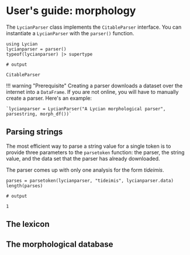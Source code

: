 # User's guide: morphology

The `LycianParser` class implements the `CitableParser` interface.  You can instantiate a `LycianParser` with the `parser()` function.


```jldoctest parse
using Lycian
lycianparser = parser()
typeof(lycianparser) |> supertype

# output

CitableParser
```

!!! warning "Prerequisite"
    Creating a parser downloads a dataset over the internet into a `DataFrame`.  If you are not online, you will have to manually create a parser. Here's an example:
    
    `lycianparser = LycianParser("A Lycian morphological parser", parsestring, morph_df())`
    
    


## Parsing strings

The most efficient way to parse a string value for a single token is to provide three parameters to the `parsetoken` function: the parser, the string value, and the data set that the parser has already downloaded.

The parser comes up with only one analysis for the form *tideimis*.

```jldoctest parse
parses = parsetoken(lycianparser, "tideimis", lycianparser.data)
length(parses)

# output

1
```

## The lexicon

## The morphological database
